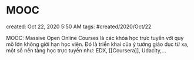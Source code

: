 # MOOC

created: Oct 22, 2020 5:50 AM
tags: #created/2020/Oct/22

MOOC: Massive Open Online Courses là các khóa học trực tuyến với quy mô lớn không giới hạn học viên. Đó là triển khai của ý tưởng giáo dục từ xa, một số nền tảng học trực tuyến như: EDX, [[Coursera]], Udacity,...